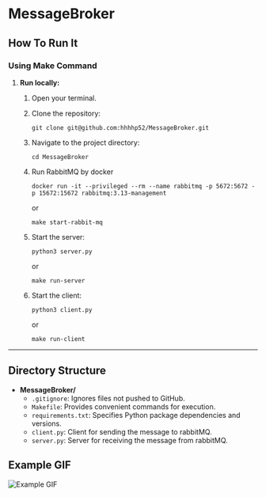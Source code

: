 # MessageBroker

## How To Run It

### Using Make Command

1. **Run locally:**
   1. Open your terminal.
   2. Clone the repository:
      ```
      git clone git@github.com:hhhhp52/MessageBroker.git
      ```
   3. Navigate to the project directory:
      ```
      cd MessageBroker
      ```
   4. Run RabbitMQ by docker
      ```
      docker run -it --privileged --rm --name rabbitmq -p 5672:5672 -p 15672:15672 rabbitmq:3.13-management
      ```
      or
      ```
      make start-rabbit-mq
      ```
   5. Start the server:
      ```
      python3 server.py
      ```
      or
      ```
      make run-server
      ```

   6. Start the client:
      ```
      python3 client.py
      ```
      or
      ```
      make run-client
      ```

---

## Directory Structure

- **MessageBroker/**
  - `.gitignore`: Ignores files not pushed to GitHub.
  - `Makefile`: Provides convenient commands for execution.
  - `requirements.txt`: Specifies Python package dependencies and versions.
  - `client.py`: Client for sending the message to rabbitMQ.
  - `server.py`: Server for receiving the message from rabbitMQ.

## Example GIF

![Example GIF](./MessageBroker.gif)